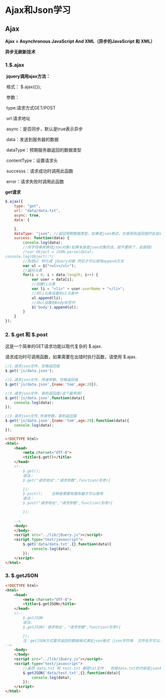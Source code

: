 # Ajax和Json学习

## Ajax

**Ajax = Asynchronous JavaScript And XML（异步的JavaScript 和 XML）**

**异步无刷新技术**

### 1.$.ajax

​	**jquery调用ajax方法：**

​				格式： $.ajax({});

​					参数：

​							type:请求方式GET/POST

​							url:请求地址

​							async：是否同步，默认是true表示异步

​							data：发送到服务器的数据

​							dataType：预期服务器返回的数据类型

​							contentType：设置请求头

​							successs：请求成功时调用此函数

​							error：请求失败时调用此函数

**get请求**

```javascript
$.ajax({
    type: "get",
    url: "data/data.txt",
    async: true,
    data: {

    },
    dataType: "json", //返回预期数据类型，如果是json格式，在接受到返回值时会自动封装成json对象
    success: function(data) {
        console.log(data);
        //将字符串转换成json对象(如果本身是json对象的话，就不要转了，会报错)
        /*var Object = JSON.parse(data);
console.log(Object);*/
        //先把ul 转化成 jQuery对象 然后才可以使用append方法
        var ul = $("<ul></ul>");
        //遍历元素
        for(i = 0; i < data.length; i++) {
            var user = data[i];
            //创建li元素
            var li = "<li>" + user.userName + "</li>";
            //将li元素设置到ul元素中
            ul.append(li);
            //将ul设置到body标签中
            $('body').append(ul);
        }
    }
});
```

### 2. $.get  和 $.post

这是一个简单的GET请求功能以取代复杂的 $.ajax.

请求成功时可调用函数，如果需要在出错时执行函数，请使用 $.ajax.

```javascript
//1.请求json文件，忽略返回值
$.get('js/data.json');
```

```javascript
//2.请求json文件，传递参数，忽略返回值
$.get('js/data.json',{name:'tom',age:20});
```

```javascript
//3.请求json文件，拿到返回值(这个最常用)
$.get('js/data.json',function(data){
    console.log(data);
});
```

```javascript
//3.请求json文件,传递参数，拿到返回值
$.get('js/data.json',{name:'tom',age:20},function(data){
    console.log(data);
});
```

```html
<!DOCTYPE html>
<html>
    <head>
        <meta charset="UTF-8">
        <title>$.get()</title>
    </head>
    <!--
        $.get();
        语法：
        $.get("请求地址","请求参数",function(形参){

        });
        $.post();    这种是需要有服务器才可以使用
        语法：
        $.post("请求地址","请求参数",function(形参){

        });
 
	-->
    <body>
    </body>
    <script src="../lib/jQuery.js"></script>
    <script type="text/javascript">
        $.get('data/data.txt',{},function(data){
            console.log(data);
        });
    </script>
</html>
```



### 3. $.getJSON

```html
<!DOCTYPE html>
<html>
    <head>
        <meta charset="UTF-8">
        <title>$.getJSON</title>
    </head>
    <!--
        $.getJSON
        语法:
        $.getJSON('请求地址'，"请求参数",function(形参){

        });
        注：getJSON方式要求返回的数据格式满足json格式（json字符串  文件名字可以不是json 但内容一定要是json格式）
-->
    <body>
    </body>
    <script src="../lib/jQuery.js"></script>
    <script type="text/javascript">
        //虽然 data.txt 和 test.txt 都是txt文件   但是data.txt的内容是json格式，所以可以获取并显示
        $.getJSON('data/test.txt',{},function(data){
            console.log(data);
        });
    </script>
</html>
```



​				

​							



